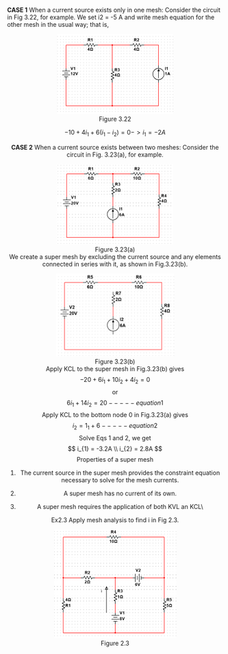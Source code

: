 **CASE 1** When a current source exists only in one mesh: Consider the circuit in Fig 3.22, for example. We set i2 = -5 A and write mesh equation for the other mesh in the usual way; that is,

<div align=center><img src="Figure 3.22.png" style="zoom:50%;" />
<center>Figure 3.22</center>

$$
-10 + 4i_{1} +6(i_{1} - i_{2}) = 0 -> i_{1} =-2A
$$

**CASE 2** When a current source exists between two meshes: Consider the circuit in Fig. 3.23(a), for example.

<div align=center><img src="Figure 3.23(a).png" style="zoom:50%;" />
<center>Figure 3.23(a)</center

 We create a super mesh by excluding the current source and any elements connected in series with it, as shown in Fig.3.23(b). 

<div align=center><img src="Figure 3.23(b).png" style="zoom:45%;" />
<center>Figure 3.23(b)</center

Apply KCL to the super mesh in Fig.3.23(b) gives
$$
-20 + 6i_{1} + 10i_{2} + 4i_{2} = 0
$$
or
$$
6i_{1} + 14i_{2} =20 -----equation 1
$$
Apply KCL to the bottom node 0 in Fig.3.23(a) gives
$$
i_{2} = 1_{1} +6-----equation 2
$$
Solve Eqs 1 and 2, we get
$$
i_{1} = -3.2A \\
i_{2} = 2.8A
$$
Properties of a super mesh

1. The current source in the super mesh provides the constraint equation necessary to solve for the mesh currents.

2. A super mesh has no current of its own.

3. A super mesh requires the application of both KVL an KCL\

   

Ex2.3 Apply mesh analysis to find i in Fig 2.3.

<div align=center><img src="Figure 2.3.png" style="zoom:50%;" />
<center>Figure 2.3</center